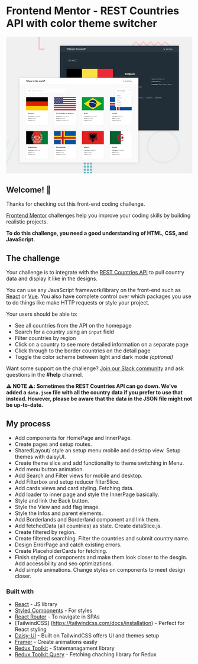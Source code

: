 # Frontend Mentor - REST Countries API with color theme switcher

![Design preview for the REST Countries API with color theme switcher coding challenge](/public/design/desktop-preview.jpg)

## Welcome! 👋

Thanks for checking out this front-end coding challenge.

[Frontend Mentor](https://www.frontendmentor.io) challenges help you improve your coding skills by building realistic projects.

**To do this challenge, you need a good understanding of HTML, CSS, and JavaScript.**

## The challenge

Your challenge is to integrate with the [REST Countries API](https://restcountries.com) to pull country data and display it like in the designs.

You can use any JavaScript framework/library on the front-end such as [React](https://reactjs.org) or [Vue](https://vuejs.org). You also have complete control over which packages you use to do things like make HTTP requests or style your project.

Your users should be able to:

- See all countries from the API on the homepage
- Search for a country using an `input` field
- Filter countries by region
- Click on a country to see more detailed information on a separate page
- Click through to the border countries on the detail page
- Toggle the color scheme between light and dark mode _(optional)_

Want some support on the challenge? [Join our Slack community](https://www.frontendmentor.io/slack) and ask questions in the **#help** channel.

**⚠️ NOTE ⚠️: Sometimes the REST Countries API can go down. We've added a `data.json` file with all the country data if you prefer to use that instead. However, please be aware that the data in the JSON file might not be up-to-date.**

## My process

- Add components for HomePage and InnerPage.
- Create pages and setup routes.
- SharedLayout/ style an setup menu mobile and desktop view. Setup themes with daisyUI.
- Create theme slice and add functionality to theme switching in Menu.
- Add menu button animation.
- Add Search and Filter views for mobile and desktop.
- Add Filterbox and setup reducer filterSlice.
- Add cards views and card styling. Fetching data.
- Add loader to inner page and style the InnerPage basically.
- Style and link the Back button.
- Style the View and add flag image.
- Style the Infos and parent elements.
- Add Borderlands and Borderland component and link them.
- Add fetchedData (all countries) as state. Create dataSlice.js.
- Create filtered by region.
- Create filtered searching. Filter the countries and submit country name.
- Design ErrorPage and catch existing errors.
- Create PlaceholderCards for fetching.
- Finish styling of components and make them look closer to the desgin. Add accessibility and seo optimizations.
- Add simple animations. Change styles on components to meet design closer.

### Built with

- [React](https://reactjs.org/) - JS library
- [Styled Components](https://styled-components.com/) - For styles
- [React Router](https://reactrouter.com/en/main/start/tutorial) - To navigate in SPAs
- [TailwindCSS] (https://tailwindcss.com/docs/installation) - Perfect for React styling
- [Daisy-UI](https://daisyui.com/docs/install/) - Built on TailwindCSS offers UI and themes setup
- [Framer](https://www.framer.com/motion/introduction/) - Create animations easily
- [Redux Toolkit](https://redux-toolkit.js.org/introduction/getting-started) - Statemanagament library
- [Redux Toolkit Query](https://redux-toolkit.js.org/rtk-query/usage/queries) - Fetching chaching library for Redux
